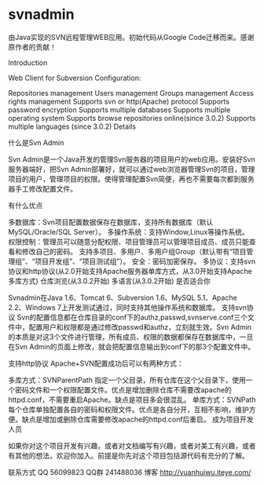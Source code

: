 # svnadmin

由Java实现的SVN远程管理WEB应用。初始代码从Google Code迁移而来。感谢原作者的贡献！

Introduction

Web Client for Subversion Configuration:

Repositories management
Users management
Groups management
Access rights management
Supports svn or http(Apache) protocol
Supports password encryption
Supports multiple databases
Supports multiple operating system
Supports browse repositories online(since 3.0.2)
Supports multiple languages (since 3.0.2)
Details

什么是Svn Admin

Svn Admin是一个Java开发的管理Svn服务器的项目用户的web应用。安装好Svn服务器端好，把Svn Admin部署好，就可以通过web浏览器管理Svn的项目，管理项目的用户，管理项目的权限。使得管理配置Svn简便，再也不需要每次都到服务器手工修改配置文件。

有什么优点

多数据库：Svn项目配置数据保存在数据库，支持所有数据库（默认MySQL/Oracle/SQL Server）。
多操作系统：支持Window,Linux等操作系统。
权限控制：管理员可以随意分配权限、项目管理员可以管理项目成员、成员只能查看和修改自己的密码。
支持多项目、多用户、多用户组Group（默认带有“项目管理组”、“项目开发组”、“项目测试组”）。
安全：密码加密保存。
多协议：支持svn协议和http协议(从2.0开始支持Apache服务器单库方式，从3.0开始支持Apache多库方式)
仓库浏览(从3.0.2开始)
多语言(从3.0.2开始)
是否适合你

Svnadmin在Java 1.6、Tomcat 6、Subversion 1.6、MySQL 5.1、Apache 2.2、Windows 7上开发测试通过，同时支持其他操作系统和数据库。
支持svn协议
Svn的配置信息都在仓库目录的conf下的authz,passwd,svnserve.conf三个文件中，配置用户和权限都是通过修改passwd和authz，立刻就生效。Svn Admin的本质是对这3个文件进行管理，所有成员、权限的数据都保存在数据库中，一旦在Svn Admin的页面上修改，就会把配置信息输出到conf下的那3个配置文件中。

支持http协议
Apache+SVN配置成功后可以有两种方式：

多库方式：SVNParentPath 指定一个父目录，所有仓库在这个父目录下，使用一个密码文件和一个权限配置文件。优点是增加删除仓库不需要改apache的httpd.conf，不需要重启Apache。缺点是项目多会很混乱。
单库方式：SVNPath 每个仓库单独配置各自的密码和权限文件。优点是各自分开，互相不影响，维护方便。缺点是增加或删除仓库需要修改apache的httpd.conf后重启。
成为项目开发人员

如果你对这个项目开发有兴趣，或者对文档编写有兴趣，或者对美工有兴趣，或者有其他的想法，欢迎你加入。前提是你先对这个项目包括源代码有充分的了解。

联系方式 QQ 56099823 QQ群 241488036 博客 http://yuanhuiwu.iteye.com/
